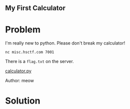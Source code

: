 ## My First Calculator
# Problem
I'm really new to python. Please don't break my calculator!

`nc misc.hsctf.com 7001`

There is a `flag.txt` on the server.

[calculator.py](./calculator.py)  

Author: meow
# Solution